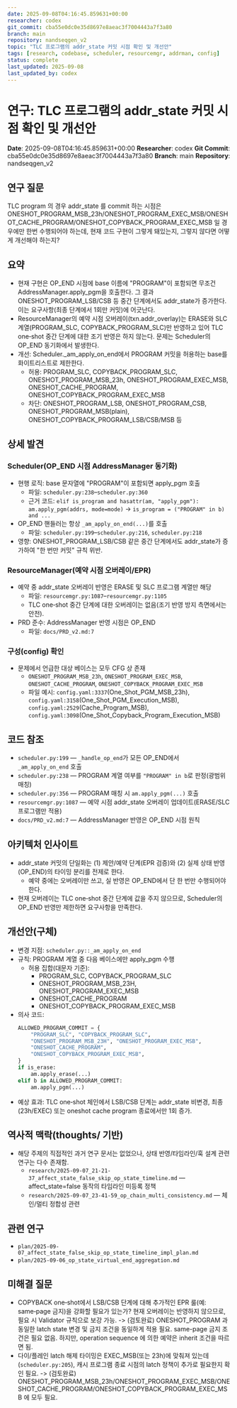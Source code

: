 ```yaml
---
date: 2025-09-08T04:16:45.859631+00:00
researcher: codex
git_commit: cba55e0dc0e35d8697e8aeac3f7004443a7f3a80
branch: main
repository: nandseqgen_v2
topic: "TLC 프로그램의 addr_state 커밋 시점 확인 및 개선안"
tags: [research, codebase, scheduler, resourcemgr, addrman, config]
status: complete
last_updated: 2025-09-08
last_updated_by: codex
---
```


# 연구: TLC 프로그램의 addr_state 커밋 시점 확인 및 개선안

**Date**: 2025-09-08T04:16:45.859631+00:00
**Researcher**: codex
**Git Commit**: cba55e0dc0e35d8697e8aeac3f7004443a7f3a80
**Branch**: main
**Repository**: nandseqgen_v2

## 연구 질문
TLC program 의 경우 addr_state 를 commit 하는 시점은 ONESHOT_PROGRAM_MSB_23h/ONESHOT_PROGRAM_EXEC_MSB/ONESHOT_CACHE_PROGRAM/ONESHOT_COPYBACK_PROGRAM_EXEC_MSB 일 경우에만 한번 수행되어야 하는데, 현재 코드 구현이 그렇게 돼있는지, 그렇지 않다면 어떻게 개선해야 하는지?

## 요약
- 현재 구현은 OP_END 시점에 base 이름에 "PROGRAM"이 포함되면 무조건 AddressManager.apply_pgm을 호출한다. 그 결과 ONESHOT_PROGRAM_LSB/CSB 등 중간 단계에서도 addr_state가 증가한다. 이는 요구사항(최종 단계에서 1회만 커밋)에 어긋난다.
- ResourceManager의 예약 시점 오버레이(txn.addr_overlay)는 ERASE와 SLC 계열(PROGRAM_SLC, COPYBACK_PROGRAM_SLC)만 반영하고 있어 TLC one‑shot 중간 단계에 대한 조기 반영은 하지 않는다. 문제는 Scheduler의 OP_END 동기화에서 발생한다.
- 개선: Scheduler._am_apply_on_end에서 PROGRAM 커밋을 허용하는 base를 화이트리스트로 제한한다.
  - 허용: PROGRAM_SLC, COPYBACK_PROGRAM_SLC, ONESHOT_PROGRAM_MSB_23h, ONESHOT_PROGRAM_EXEC_MSB, ONESHOT_CACHE_PROGRAM, ONESHOT_COPYBACK_PROGRAM_EXEC_MSB
  - 차단: ONESHOT_PROGRAM_LSB, ONESHOT_PROGRAM_CSB, ONESHOT_PROGRAM_MSB(plain), ONESHOT_COPYBACK_PROGRAM_LSB/CSB/MSB 등

## 상세 발견

### Scheduler(OP_END 시점 AddressManager 동기화)
- 현행 로직: base 문자열에 "PROGRAM"이 포함되면 apply_pgm 호출
  - 파일: `scheduler.py:238`–`scheduler.py:360`
  - 근거 코드: `elif is_program and hasattr(am, "apply_pgm"): am.apply_pgm(addrs, mode=mode)` → `is_program = ("PROGRAM" in b) and ...`
- OP_END 핸들러는 항상 `_am_apply_on_end(...)`를 호출
  - 파일: `scheduler.py:199`–`scheduler.py:216`, `scheduler.py:218`
- 영향: ONESHOT_PROGRAM_LSB/CSB 같은 중간 단계에서도 addr_state가 증가하여 "한 번만 커밋" 규칙 위반.

### ResourceManager(예약 시점 오버레이/EPR)
- 예약 중 addr_state 오버레이 반영은 ERASE 및 SLC 프로그램 계열만 해당
  - 파일: `resourcemgr.py:1087`–`resourcemgr.py:1105`
  - TLC one‑shot 중간 단계에 대한 오버레이는 없음(조기 반영 방지 측면에서는 안전).
- PRD 준수: AddressManager 반영 시점은 OP_END
  - 파일: `docs/PRD_v2.md:7`

### 구성(config) 확인
- 문제에서 언급한 대상 베이스는 모두 CFG 상 존재
  - `ONESHOT_PROGRAM_MSB_23h`, `ONESHOT_PROGRAM_EXEC_MSB`, `ONESHOT_CACHE_PROGRAM`, `ONESHOT_COPYBACK_PROGRAM_EXEC_MSB`
  - 파일 예시: `config.yaml:3337`(One_Shot_PGM_MSB_23h), `config.yaml:3158`(One_Shot_PGM_Execution_MSB), `config.yaml:2529`(Cache_Program_MSB), `config.yaml:3098`(One_Shot_Copyback_Program_Execution_MSB)

## 코드 참조
- `scheduler.py:199` — `_handle_op_end`가 모든 OP_END에서 `_am_apply_on_end` 호출
- `scheduler.py:238` — PROGRAM 계열 여부를 `"PROGRAM" in b`로 판정(광범위 매칭)
- `scheduler.py:356` — PROGRAM 매칭 시 `am.apply_pgm(...)` 호출
- `resourcemgr.py:1087` — 예약 시점 addr_state 오버레이 업데이트(ERASE/SLC 프로그램만 적용)
- `docs/PRD_v2.md:7` — AddressManager 반영은 OP_END 시점 원칙

## 아키텍처 인사이트
- addr_state 커밋의 단일화는 (1) 제안/예약 단계(EPR 검증)와 (2) 실제 상태 반영(OP_END)의 타이밍 분리를 전제로 한다.
  - 예약 중에는 오버레이만 쓰고, 실 반영은 OP_END에서 단 한 번만 수행되어야 한다.
- 현재 오버레이는 TLC one‑shot 중간 단계에 값을 주지 않으므로, Scheduler의 OP_END 반영만 제한하면 요구사항을 만족한다.

## 개선안(구체)
- 변경 지점: `scheduler.py::_am_apply_on_end`
- 규칙: PROGRAM 계열 중 다음 베이스에만 apply_pgm 수행
  - 허용 집합(대문자 기준):
    - PROGRAM_SLC, COPYBACK_PROGRAM_SLC
    - ONESHOT_PROGRAM_MSB_23H, ONESHOT_PROGRAM_EXEC_MSB
    - ONESHOT_CACHE_PROGRAM
    - ONESHOT_COPYBACK_PROGRAM_EXEC_MSB
- 의사 코드:
  ```python
  ALLOWED_PROGRAM_COMMIT = {
      "PROGRAM_SLC", "COPYBACK_PROGRAM_SLC",
      "ONESHOT_PROGRAM_MSB_23H", "ONESHOT_PROGRAM_EXEC_MSB",
      "ONESHOT_CACHE_PROGRAM",
      "ONESHOT_COPYBACK_PROGRAM_EXEC_MSB",
  }
  if is_erase:
      am.apply_erase(...)
  elif b in ALLOWED_PROGRAM_COMMIT:
      am.apply_pgm(...)
  ```
- 예상 효과: TLC one‑shot 체인에서 LSB/CSB 단계는 addr_state 비변경, 최종(23h/EXEC) 또는 oneshot cache program 종료에서만 1회 증가.

## 역사적 맥락(thoughts/ 기반)
- 해당 주제의 직접적인 과거 연구 문서는 없었으나, 상태 반영/타임라인/훅 설계 관련 연구는 다수 존재함.
  - `research/2025-09-07_21-21-37_affect_state_false_skip_op_state_timeline.md` — affect_state=false 동작의 타임라인 미등록 정책
  - `research/2025-09-07_23-41-59_op_chain_multi_consistency.md` — 체인/멀티 정합성 관련

## 관련 연구
- `plan/2025-09-07_affect_state_false_skip_op_state_timeline_impl_plan.md`
- `plan/2025-09-06_op_state_virtual_end_aggregation.md`

## 미해결 질문
- COPYBACK one‑shot에서 LSB/CSB 단계에 대해 추가적인 EPR 룰(예: same‑page 금지)을 강화할 필요가 있는가? 현재 오버레이는 반영하지 않으므로, 필요 시 Validator 규칙으로 보강 가능. -> (검토완료) ONESHOT_PROGRAM 과 동일한 latch state 변경 및 금지 조건을 동일하게 적용 필요. same-page 금지 조건은 필요 없음. 하지만, operation sequence 에 의한 예약은 inherit 조건을 따르면 됨.
- 다이/플레인 latch 해제 타이밍은 EXEC_MSB(또는 23h)에 맞춰져 있는데(`scheduler.py:205`), 캐시 프로그램 종료 시점의 latch 정책이 추가로 필요한지 확인 필요. -> (검토완료) ONESHOT_PROGRAM_MSB_23h/ONESHOT_PROGRAM_EXEC_MSB/ONESHOT_CACHE_PROGRAM/ONESHOT_COPYBACK_PROGRAM_EXEC_MSB 에 모두 필요.

